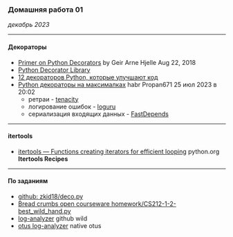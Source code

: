 ### Домашняя работа 01
*декабрь 2023*

<hr>

#### Декораторы
- [Primer on Python Decorators](https://realpython.com/primer-on-python-decorators/) by Geir Arne Hjelle  Aug 22, 2018 
- [Python Decorator Library](https://wiki.python.org/moin/PythonDecoratorLibrary)
- [12 декораторов Python, которые улучшают код](https://nuancesprog.ru/p/17759/)
- [Python декораторы на максималках](https://habr.com/ru/articles/750312/) habr Propan671 25 июл 2023 в 20:02
  - ретраи - [tenacity](https://tenacity.readthedocs.io/en/latest/)
  - логирование ошибок - [loguru](https://loguru.readthedocs.io/en/stable/overview.html)
  - сериализация входящих данных - [FastDepends](https://github.com/Lancetnik/FastDepends)

<hr>

#### itertools
- [itertools — Functions creating iterators for efficient looping](https://docs.python.org/3/library/itertools.html#itertools-recipes) python.org **Itertools Recipes**

<hr>

#### По заданиям
- [github: zkid18/deco.py](https://gist.github.com/zkid18/013aab9d796561a3997fbec77ae6990a)
- [Bread crumbs open courseware homework/CS212-1-2-best_wild_hand.py](https://github.com/russkel/opencourseware_homework/blob/master/CS212-1-2-best_wild_hand.py)
- [log-analyzer](https://github.com/morenovj/python-log-analyzer/blob/main/log-analyzer.py) github wild
- [otus log-analyzer](https://gitlab.com/otus-learning/log-analyzer) native otus

